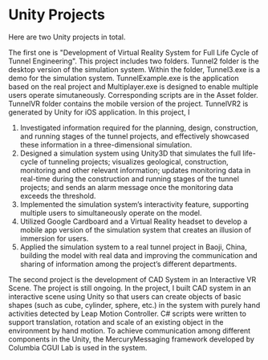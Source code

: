 # Unity Projects
Here are two Unity projects in total. 

The first one is "Development of Virtual Reality System for Full Life Cycle of Tunnel Engineering". This project includes two folders. Tunnel2 folder is the desktop version of the simulation system. Within the folder, Tunnel3.exe is a demo for the simulation system. TunnelExample.exe is the application based on the real project and Multiplayer.exe is designed to enable multiple users operate simutaneously. Corresponding scripts are in the Asset folder. TunnelVR folder contains the mobile version of the project. TunnelVR2 is generated by Unity for iOS application. In this project, I
1. Investigated information required for the planning, design, construction, and running stages of the tunnel projects, and
effectively showcased these information in a three-dimensional simulation.
2. Designed a simulation system using Unity3D that simulates the full life-cycle of tunneling projects; visualizes geological,
construction, monitoring and other relevant information; updates monitoring data in real-time during the construction and
running stages of the tunnel projects; and sends an alarm message once the monitoring data exceeds the threshold.
3. Implemented the simulation system’s interactivity feature, supporting multiple users to simultaneously operate on the model.
4. Utilized Google Cardboard and a Virtual Reality headset to develop a mobile app version of the simulation system that creates an
illusion of immersion for users.
5. Applied the simulation system to a real tunnel project in Baoji, China, building the model with real data and improving the
communication and sharing of information among the project’s different departments.

The second project is the development of CAD System in an Interactive VR Scene. The project is still ongoing. In the project, I built CAD system in an interactive scene using Unity so that users can create objects of basic shapes (such as cube, cylinder, sphere, etc.) in the system with purely hand activities detected by Leap Motion Controller. C# scripts were written to support translation, rotation and scale of an existing object in the environment by hand motion. To achieve communication among different components in the Unity, the MercuryMessaging framework developed by Columbia CGUI Lab is used in the system.
